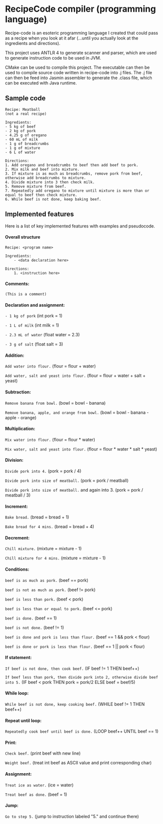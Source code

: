 # RecipeCode compiler (programming language)
Recipe-code is an esoteric programming language I created that could pass as a recipe when you look at it afar (...until you actually look at the ingredients and directions). 

This project uses ANTLR 4 to generate scanner and parser, which are used to generate instruction code to be used in JVM.

CMake can be used to compile this project. The executable can then be used to compile source code written in recipe-code into .j files. The .j file can then be feed into Jasmin assembler to generate the .class file, which can be executed with Java runtime. 

## Sample code
```
Recipe: Meatball
(not a real recipe)

Ingredients:
- 5 kg of beef
- 2 kg of pork
- 4.25 g of oregano 
- 60 mL of milk
- 1 g of breadcrumbs
- 1 g of mixture
- 6 L of water

Directions:
1. Add oregano and breadcrumbs to beef then add beef to pork.
2. Mix milk and beef into mixture.
3. If mixture is as much as breadcrumbs, remove pork from beef, otherwise add breadcrumbs to mixture.
4. Divide mixture into 3 then check milk.
5. Remove mixture from beef. 
7. Repeatedly add oregano to mixture until mixture is more than or equal to beef then check mixture.
6. While beef is not done, keep baking beef.

```
## Implemented features

Here is a list of key implemented features with examples and pseudocode.
#### Overall structure
    Recipe: <program name> 

    Ingredients:
        - <data declaration here>
    
    Directions:
        1. <instruction here>
   
#### Comments: 
`(This is a comment)`

#### Declaration and assignment:
`- 1 kg of pork` (int pork  = 1)

`- 1 L of milk` (int milk = 1)

`- 2.3 mL of water` (float water = 2.3)

`- 3 g of salt` (float salt = 3)

#### Addition: 
`Add water into flour.` (flour = flour + water)

`Add water, salt and yeast into flour.` (flour = flour + water + salt + yeast)

#### Subtraction:
`Remove banana from bowl.` (bowl = bowl - banana)
 
`Remove banana, apple, and orange from bowl.` (bowl = bowl - banana - apple - orange)

#### Multiplication:
`Mix water into flour.` (flour = flour * water)
 
`Mix water, salt and yeast into flour.` (flour = flour * water * salt * yeast)

#### Division:
`Divide pork into 4.` (pork = pork / 4)

`Divide pork into size of meatball.` (pork = pork / meatball)

`Divide pork into size of meatball.` and again into 3. (pork = pork / meatball / 3)

#### Increment:
`Bake bread.` (bread = bread + 1)

`Bake bread for 4 mins.` (bread = bread + 4)

#### Decrement:
`Chill mixture.` (mixture = mixture - 1)

`Chill mixture for 4 mins.` (mixture = mixture - 1)

#### Conditions:
`beef is as much as pork.` (beef == pork)

`beef is not as much as pork.` (beef != pork)

`beef is less than pork.` (beef < pork)

`beef is less than or equal to pork.` (beef <= pork)

`beef is done.` (beef == 1)

`beef is not done.` (beef != 1)

`beef is done and pork is less than flour.` (beef == 1 && pork < flour)

`beef is done or pork is less than flour.`  (beef == 1 || pork < flour)

#### If statement:
`If beef is not done, then cook beef.` (IF beef != 1 THEN beef++)

`If beef less than pork, then divide pork into 2, otherwise divide beef into 5.` (IF beef < pork THEN pork = pork/2 ELSE beef = beef/5)

#### While loop:
`While beef is not done, keep cooking beef.` (WHILE beef != 1 THEN beef++)

#### Repeat until loop:
`Repeatedly cook beef until beef is done.` (LOOP beef++ UNTIL beef == 1)

#### Print:
`Check beef.` (print beef with new line)

`Weight beef.` (treat int beef as ASCII value and print corresponding char)

#### Assignment:
`Treat ice as water.` (ice = water)

`Treat beef as done.` (beef = 1)

#### Jump:
`Go to step 5.` (jump to instruction labeled "5." and continue there)
